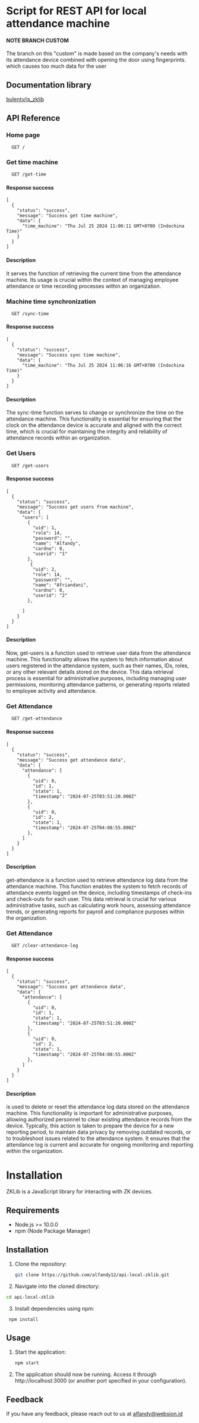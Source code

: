 
# Script for REST API for local attendance machine


#### NOTE BRANCH CUSTOM
The branch on this "custom" is made based on the company's needs with its attendance device combined with opening the door using fingerprints. which causes too much data for the user

## Documentation library

[bulentv/js_zklib](https://github.com/bulentv/js_zklib.git)


## API Reference

### Home page

```http
  GET /
```

### Get time machine

```http
  GET /get-time
```
#### Response success
```http
[
  {
    "status": "success",
    "message": "Success get time machine",
    "data": {
      "time_machine": "Thu Jul 25 2024 11:00:11 GMT+0700 (Indochina Time)"
    }
  }
]
```

#### Description
It serves the function of retrieving the current time from the attendance machine. Its usage is crucial within the context of managing employee attendance or time recording processes within an organization.


### Machine time synchronization

```http
  GET /sync-time
```
#### Response success
```http
[
  {
    "status": "success",
    "message": "Success sync time machine",
    "data": {
      "time_machine": "Thu Jul 25 2024 11:06:16 GMT+0700 (Indochina Time)"
    }
  }
]
```

#### Description
The sync-time function serves to change or synchronize the time on the attendance machine. This functionality is essential for ensuring that the clock on the attendance device is accurate and aligned with the correct time, which is crucial for maintaining the integrity and reliability of attendance records within an organization.

### Get Users

```http
  GET /get-users
```
#### Response success
```http
[
  {
    "status": "success",
    "message": "Success get users from machine",
    "data": {
      "users": [
        {
          "uid": 1,
          "role": 14,
          "password": "",
          "name": "Alfandy",
          "cardno": 0,
          "userid": "1"
        },
         {
          "uid": 2,
          "role": 14,
          "password": "",
          "name": "Afriandani",
          "cardno": 0,
          "userid": "2"
        },
 
      ]
    }
  }
]
```

#### Description
Now, get-users is a function used to retrieve user data from the attendance machine. This functionality allows the system to fetch information about users registered in the attendance system, such as their names, IDs, roles, or any other relevant details stored on the device. This data retrieval process is essential for administrative purposes, including managing user permissions, monitoring attendance patterns, or generating reports related to employee activity and attendance.

### Get Attendance

```http
  GET /get-attendance
```
#### Response success
```http
[
  {
    "status": "success",
    "message": "Success get attendance data",
    "data": {
      "attendance": [
        {
          "uid": 0,
          "id": 1,
          "state": 1,
          "timestamp": "2024-07-25T03:51:20.000Z"
        },
        {
          "uid": 0,
          "id": 2,
          "state": 1,
          "timestamp": "2024-07-25T04:08:55.000Z"
        },
      ]
    }
  }
]
```

#### Description
get-attendance is a function used to retrieve attendance log data from the attendance machine. This function enables the system to fetch records of attendance events logged on the device, including timestamps of check-ins and check-outs for each user. This data retrieval is crucial for various administrative tasks, such as calculating work hours, assessing attendance trends, or generating reports for payroll and compliance purposes within the organization.

### Get Attendance

```http
  GET /clear-attendance-log
```
#### Response success
```http
[
  {
    "status": "success",
    "message": "Success get attendance data",
    "data": {
      "attendance": [
        {
          "uid": 0,
          "id": 1,
          "state": 1,
          "timestamp": "2024-07-25T03:51:20.000Z"
        },
        {
          "uid": 0,
          "id": 2,
          "state": 1,
          "timestamp": "2024-07-25T04:08:55.000Z"
        },
      ]
    }
  }
]
```

#### Description
is used to delete or reset the attendance log data stored on the attendance machine. This functionality is important for administrative purposes, allowing authorized personnel to clear existing attendance records from the device. Typically, this action is taken to prepare the device for a new reporting period, to maintain data privacy by removing outdated records, or to troubleshoot issues related to the attendance system. It ensures that the attendance log is current and accurate for ongoing monitoring and reporting within the organization.





# Installation

ZKLib is a JavaScript library for interacting with ZK devices.

## Requirements

- Node.js >= 10.0.0
- npm (Node Package Manager)

## Installation

1. Clone the repository:
   ```bash
   git clone https://github.com/alfandy12/api-local-zklib.git
   ```
2. Navigate into the cloned directory:
  ```bash
  cd api-local-zklib
   ```
3. Install dependencies using npm:
 ```bash
  npm install
   ```

## Usage

1. Start the application:
   ```bash
   npm start
   ```
2. The application should now be running. Access it through http://localhost:3000 (or another port specified in your configuration).



## Feedback

If you have any feedback, please reach out to us at alfandy@websion.id

